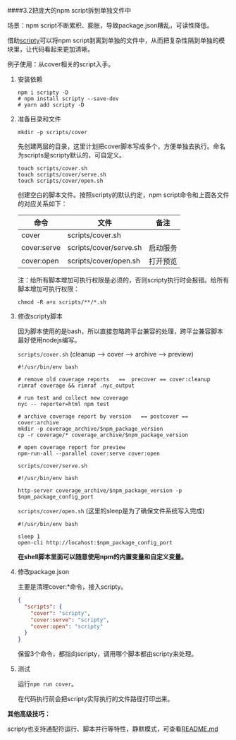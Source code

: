####3.2把庞大的npm script拆到单独文件中

场景：npm script不断累积、膨胀，导致package.json糟乱，可读性降低。

借助[scripty](https://github.com/testdouble/scripty)可以将npm script剥离到单独的文件中，从而把复杂性隔到单独的模块里，让代码看起来更加清晰。

例子使用：从cover相关的script入手。

1. 安装依赖

   ```shell
   npm i scripty -D
   # npm install scripty --save-dev
   # yarn add scripty -D
   ```

2. 准备目录和文件

   ```shell
   mkdir -p scripts/cover
   ```

   先创建两层的目录，这里计划把cover脚本写成多个，方便单独去执行。命名为scripts是scripty默认的，可自定义。

   ```shell
   touch scripts/cover.sh
   touch scripts/cover/serve.sh
   touch scripts/cover/open.sh
   ```

   创建空白的脚本文件。按照scripty的默认约定，npm script命令和上面各文件的对应关系如下：

   | 命令        | 文件                   | 备注     |
   | ----------- | ---------------------- | -------- |
   | cover       | scripts/cover.sh       |          |
   | cover:serve | scripts/cover/serve.sh | 启动服务 |
   | cover:open  | scripts/cover/open.sh  | 打开预览 |

   注：给所有脚本增加可执行权限是必须的，否则scripty执行时会报错。给所有脚本增加可执行权限：

   ```shell
   chmod -R a+x scripts/**/*.sh
   ```

3. 修改scripty脚本

   因为脚本使用的是bash，所以直接忽略跨平台兼容的处理，跨平台兼容脚本最好使用nodejs编写。

   `scripts/cover.sh` (cleanup --> cover --> archive --> preview)

   ```shell
   #!/usr/bin/env bash
   
   # remove old coverage reports   ==  precover == cover:cleanup
   rimraf coverage && rimraf .nyc_output
   
   # run test and collect new coverage
   nyc -- reporter=html npm test
   
   # archive coverage report by version   == postcover == cover:archive
   mkdir -p coverage_archive/$npm_package_version 
   cp -r coverage/* coverage_archive/$npm_package_version
   
   # open coverage report for preview
   npm-run-all --parallel cover:serve cover:open
   ```

   `scripts/cover/serve.sh`

   ```shell
   #!/usr/bin/env bash
   
   http-server coverage_archive/$npm_package_version -p $npm_package_config_port
   ```

   `scripts/cover/open.sh` (这里的sleep是为了确保文件系统写入完成)

   ```shell
   #!/usr/bin/env bash
   
   sleep 1
   open-cli http://locahost:$npm_package_config_port
   ```

   **在shell脚本里面可以随意使用npm的内置变量和自定义变量。**

4. 修改package.json

   主要是清理cover:*命令，接入scripty。

   ```json
   {
     "scripts": {
       "cover": "scripty",
       "cover:serve": "scripty",
       "cover:open": "scripty"
     }
   }
   ```

   保留3个命令，都指向scripty，调用哪个脚本都由scripty来处理。

5. 测试

   运行`npm run cover`。

   在代码执行前会把scripty实际执行的文件路径打印出来。

**其他高级技巧：**

scripty也支持通配符运行、脚本并行等特性，静默模式，可查看[README.md](https://github.com/testdouble/scripty#advanced-usage)

​    